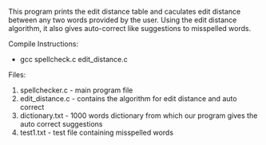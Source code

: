 This program prints the edit distance table and caculates edit distance between any two words provided by the user. Using the edit distance algorithm, it also gives auto-correct like suggestions to misspelled words. 

Compile Instructions:
- gcc spellcheck.c edit_distance.c

Files:
1. spellchecker.c - main program file
2. edit_distance.c - contains the algorithm for edit distance and auto correct 
3. dictionary.txt - 1000 words dictionary from which our program gives the auto correct suggestions
4. test1.txt - test file containing misspelled words
